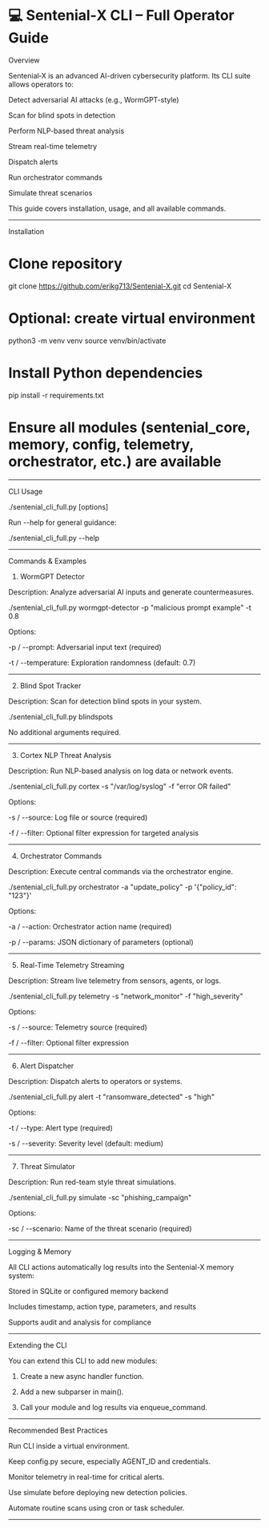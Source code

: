 # 💻 Sentenial‑X CLI – Full Operator Guide

Overview

Sentenial‑X is an advanced AI-driven cybersecurity platform. Its CLI suite allows operators to:

Detect adversarial AI attacks (e.g., WormGPT-style)

Scan for blind spots in detection

Perform NLP-based threat analysis

Stream real-time telemetry

Dispatch alerts

Run orchestrator commands

Simulate threat scenarios


This guide covers installation, usage, and all available commands.


---

Installation

# Clone repository
git clone https://github.com/erikg713/Sentenial-X.git
cd Sentenial-X

# Optional: create virtual environment
python3 -m venv venv
source venv/bin/activate

# Install Python dependencies
pip install -r requirements.txt

# Ensure all modules (sentenial_core, memory, config, telemetry, orchestrator, etc.) are available


---

CLI Usage

./sentenial_cli_full.py <command> [options]

Run --help for general guidance:

./sentenial_cli_full.py --help


---

Commands & Examples

1. WormGPT Detector

Description: Analyze adversarial AI inputs and generate countermeasures.

./sentenial_cli_full.py wormgpt-detector -p "malicious prompt example" -t 0.8

Options:

-p / --prompt: Adversarial input text (required)

-t / --temperature: Exploration randomness (default: 0.7)



---

2. Blind Spot Tracker

Description: Scan for detection blind spots in your system.

./sentenial_cli_full.py blindspots

No additional arguments required.


---

3. Cortex NLP Threat Analysis

Description: Run NLP-based analysis on log data or network events.

./sentenial_cli_full.py cortex -s "/var/log/syslog" -f "error OR failed"

Options:

-s / --source: Log file or source (required)

-f / --filter: Optional filter expression for targeted analysis



---

4. Orchestrator Commands

Description: Execute central commands via the orchestrator engine.

./sentenial_cli_full.py orchestrator -a "update_policy" -p '{"policy_id": "123"}'

Options:

-a / --action: Orchestrator action name (required)

-p / --params: JSON dictionary of parameters (optional)



---

5. Real-Time Telemetry Streaming

Description: Stream live telemetry from sensors, agents, or logs.

./sentenial_cli_full.py telemetry -s "network_monitor" -f "high_severity"

Options:

-s / --source: Telemetry source (required)

-f / --filter: Optional filter expression



---

6. Alert Dispatcher

Description: Dispatch alerts to operators or systems.

./sentenial_cli_full.py alert -t "ransomware_detected" -s "high"

Options:

-t / --type: Alert type (required)

-s / --severity: Severity level (default: medium)



---

7. Threat Simulator

Description: Run red-team style threat simulations.

./sentenial_cli_full.py simulate -sc "phishing_campaign"

Options:

-sc / --scenario: Name of the threat scenario (required)



---

Logging & Memory

All CLI actions automatically log results into the Sentenial-X memory system:

Stored in SQLite or configured memory backend

Includes timestamp, action type, parameters, and results

Supports audit and analysis for compliance



---

Extending the CLI

You can extend this CLI to add new modules:

1. Create a new async handler function.


2. Add a new subparser in main().


3. Call your module and log results via enqueue_command.




---

Recommended Best Practices

Run CLI inside a virtual environment.

Keep config.py secure, especially AGENT_ID and credentials.

Monitor telemetry in real-time for critical alerts.

Use simulate before deploying new detection policies.

Automate routine scans using cron or task scheduler.



---
